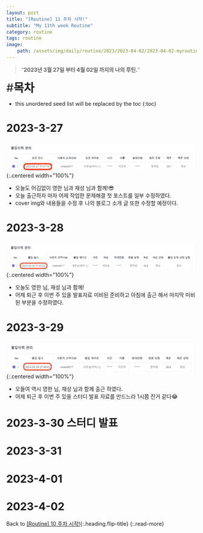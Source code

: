 ```yaml
---
layout: post
title: "[Routine] 11 주차 시작!"
subtitle: "My 11th week Routine"
category: routine
tags: routine
image:
    path: /assets/img/daily/routine/2023/2023-04-02/2023-04-02-myroutine-11th.png
---
```


> “**2023년 3월 27일 부터 4월 02일 까지의 나의 루틴.**”

<span style="font-size:30px;">\#**목차**</span>
* this unordered seed list will be replaced by the toc
{:toc}

# 2023-3-27
![2023-03-27](/assets/img/daily/routine/2023/2023-04-02/2023-03-27_myroutine.png){:.centered width="100%"}
- 오늘도 어김없이 영한 님과 재성 님과 함께!😎
- 오늘 출근하자 마자 어제 작업한 문제해결 첫 포스트를 일부 수정하였다.
- cover img와 내용들을 수정 후 나의 블로그 소개 글 또한 수정할 예정이다.

# 2023-3-28
![2023-03-28](/assets/img/daily/routine/2023/2023-04-02/2023-03-28_myroutine.png){:.centered width="100%"}
- 오늘도 영한 님, 재성 님과 함께!
- 어제 퇴근 후 이번 주 있을 발표자료 미비된 준비하고 아침에 출근 해서 마지막 미비된 부분을 수정하였다.

# 2023-3-29
![2023-03-29](/assets/img/daily/routine/2023/2023-04-02/2023-03-29_myroutine.png){:.centered width="100%"}
- 오들여 역시 영한 님, 재성 님과 함께 출근 하였다.
- 어제 퇴근 후 이번 주 있을 스터디 발표 자료를 만드느라 1시쯤 잔거 같다😂


# 2023-3-30 스터디 발표
# 2023-3-31
# 2023-4-01
# 2023-4-02

Back to [[Routine] 10 주차 시작!](../03-march/2023-03-26-week-10th.md){:.heading.flip-title}
{:.read-more}

[//]: # (Continue with [[Routine] 12 주차 시작!]&#40;../04-april/2023-04-09-week-12th.md&#41;{:.heading.flip-title})
[//]: # ({:.read-more})